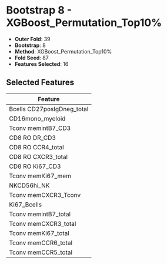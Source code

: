 # Bootstrap 8 - XGBoost_Permutation_Top10%

- **Outer Fold**: 39
- **Bootstrap**: 8
- **Method**: XGBoost_Permutation_Top10%
- **Fold Seed**: 87
- **Features Selected**: 16

## Selected Features

| Feature |
|---------|
| Bcells CD27posIgDneg_total |
| CD16mono_myeloid |
| Tconv memintB7_CD3 |
| CD8 RO DR_CD3 |
| CD8 RO CCR4_total |
| CD8 RO CXCR3_total |
| CD8  RO Ki67_CD3 |
| Tconv memKi67_mem |
| NKCD56hi_NK |
| Tconv memCXCR3_Tconv |
| Ki67_Bcells |
| Tconv memintB7_total |
| Tconv memCXCR3_total |
| Tconv memKi67_total |
| Tconv memCCR6_total |
| Tconv memCCR5_total |
